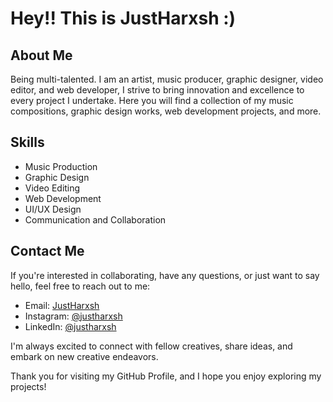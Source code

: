 # Hey!! This is JustHarxsh :)

## About Me 

Being multi-talented. I am an artist, music producer, graphic designer, video editor, and web developer, I strive to bring innovation and excellence to every project I undertake. Here you will find a collection of my music compositions, graphic design works, web development projects, and more.

## Skills

- Music Production
- Graphic Design
- Video Editing
- Web Development
- UI/UX Design
- Communication and Collaboration

## Contact Me

If you're interested in collaborating, have any questions, or just want to say hello, feel free to reach out to me:

- Email: [JustHarxsh](mailto:harshvermasj123@gmail.com)
- Instagram: [@justharxsh](https://www.instagram.com/justharxsh/)
- LinkedIn: [@justharxsh](https://www.linkedin.com/in/justharxsh/)

I'm always excited to connect with fellow creatives, share ideas, and embark on new creative endeavors.

Thank you for visiting my GitHub Profile, and I hope you enjoy exploring my projects!

<!--
**JustHarxsh/JustHarxsh** is a ✨ _special_ ✨ repository because its `README.md` (this file) appears on your GitHub profile.

Here are some ideas to get you started:


-->

